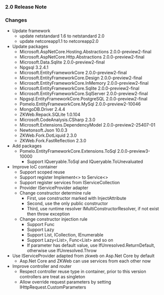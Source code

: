 ﻿### 2.0 Release Note

### Changes

- Update framework
	- update netstandard 1.6 to netstandard 2.0
	- update netcoreapp1.1 to netcoreapp2.0
- Update packages
	- Microsoft.AspNetCore.Hosting.Abstractions 2.0.0-preview2-final
	- Microsoft.AspNetCore.Http.Abstractions 2.0.0-preview2-final
	- Microsoft.Data.Sqlite 2.0.0-preview2-final
	- Npgsql 3.2.4.1
	- Microsoft.EntityFrameworkCore 2.0.0-preview2-final
	- Microsoft.EntityFrameworkCore.Design 2.0.0-preview2-final
	- Microsoft.EntityFrameworkCore.InMemory 2.0.0-preview2-final
	- Microsoft.EntityFrameworkCore.Sqlite 2.0.0-preview2-final
	- Microsoft.EntityFrameworkCore.SqlServer 2.0.0-preview2-final
	- Npgsql.EntityFrameworkCore.PostgreSQL 2.0.0-preview2-final
	- Pomelo.EntityFrameworkCore.MySql 2.0.0-preview2-10046
	- MongoDB.Driver 2.4.4
	- ZKWeb.Repack.SQLite 1.0.104
	- Microsoft.CodeAnalysis.CSharp 2.3.0
	- Microsoft.Extensions.DependencyModel 2.0.0-preview2-25407-01
	- Newtonsoft.Json 10.0.3
	- ZKWeb.Fork.DotLiquid 2.3.0
	- ZKWeb.Fork.FastReflection 2.3.0
- Add packages
	- Pomelo.EntityFrameworkCore.Extensions.ToSql 2.0.0-preview3-10000
		- Support IQueryable<T>.ToSql and IQueryable<T>.ToUnevaluated
- Improve IoC container
	- Support scoped reuse
	- Support register Implement<> to Service<>
	- Support register services from IServiceCollection
	- Provider IServiceProvider adapter
	- Change constructor determine rule
		- First, use constructor marked with InjectAttribute
		- Second, use the only public constructor
		- Third, use runtime resolver IMultiConstructorResolver, if not exist then throw exception
	- Change constructor injection rule
		- Support Func<T>
		- Support Lazy<T>
		- Support List<T>, ICollection<T>, IEnumerable<T>
		- Support Lazy<List<T>>, Func<List<T>> and so on
		- If parameter has default value, use IfUnresolved.ReturnDefault, otherwise use IfUnresolved.Throw
- Use IServiceProvider adapted from zkweb on Asp.Net Core by default
	- Asp.Net Core and ZKWeb can use services from each other now
- Improve controller and router
	- Respect controller reuse type in container, prior to this version controllers are treat as singleton
	- Allow override request parameters by setting IHttpRequest.CustomParameters
